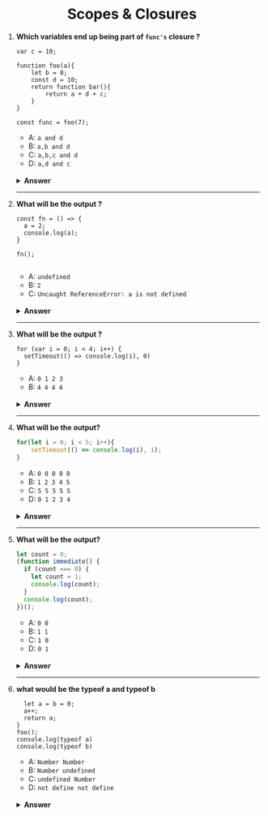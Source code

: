 <div align="center">
  <h1>Scopes & Closures</h1>
</div>

<ol>
<li>

**Which variables end up being part of `func's` closure ?**

```JS
var c = 10;

function foo(a){
    let b = 8;
    const d = 10;
    return function bar(){
        return a + d + c;
    }
}

const func = foo(7);
```

-   A: `a and d`
-   B: `a,b and d`
-   C: `a,b,c and d`
-   D: `a,d and c`

<br/>

<details>
<summary><b>Answer</b></summary>
<p>

#### Option: A

</p>
</details>

</li>

---

<li>

**What will be the output ?**

```JS
const fn = () => {
  a = 2;
  console.log(a);
}

fn();


```

-   A: `undefined`
-   B: `2`
-   C: `Uncaught ReferenceError: a is not defined`

<br/>

<details>
<summary><b>Answer</b></summary>
<p>

#### Option: B

</p>
</details>
</li>
 
  ---

<li>

**What will be the output ?**

```JS
for (var i = 0; i < 4; i++) {
  setTimeout(() => console.log(i), 0)
}

```

-   A: `0 1 2 3`
-   B: `4 4 4 4`

<br/>

<details>
<summary><b>Answer</b></summary>
<p>

#### Option: B

</p>
</details>
</li>

---

<li>

**What will be the output?**

```JavaScript
for(let i = 0; i < 5; i++){
    setTimeout(() => console.log(i), 1);
}
```

-   A: `0 0 0 0 0`
-   B: `1 2 3 4 5`
-   C: `5 5 5 5 5`
-   D: `0 1 2 3 4`

<br/>

<details>
<summary><b>Answer</b></summary>

<p>

#### Option: D

</p>

</details>

</li>

  
---

<li>

**What will be the output?**

```JavaScript
let count = 0;
(function immediate() {
  if (count === 0) {
    let count = 1;
    console.log(count);
  }
  console.log(count);
})();
```

-   A: `0 0`
-   B: `1 1`
-   C: `1 0`
-   D: `0 1`

<br/>

<details>
<summary><b>Answer</b></summary>

<p>

#### Option: C

</p>

</details>

</li>

---

<li>

**what would be the typeof a and typeof b**

```function foo() {
  let a = b = 0;
  a++;
  return a;
}
foo();
console.log(typeof a)
console.log(typeof b)
```
  
-   A: `Number Number`
-   B: `Number undefined`
-   C: `undefined Number`
-   D: `not define not define`

<br/>
  
  <details>
<summary><b>Answer</b></summary>

<p>

#### Option: C

</p>

</details>

</li>
</ol>
